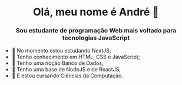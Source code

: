 <h1 align="center">Olá, meu nome é André 👋</h1>
<h3 align="center">Sou estudante de programação Web mais voltado para tecnologias JavaScript</h3>

- 🌱 No momento estou estudando NextJS;
- 🔭 Tenho conhecimento em HTML, CSS e JavaScript;
- 🌱 Tenho uma noção Banco de Dados;
- 🔭 Tenho uma base de NodeJS e de ReactJS;
- 🌱 E estou cursando Ciências da Computação.
